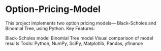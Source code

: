 # Option-Pricing-Model
This project implements two option pricing models— Black-Scholes and Binomial Tree, using Python. 
Key Features:

Black-Scholes model 
Binomial Tree model 
Visual comparison of model results
Tools: Python, NumPy, SciPy, Matplotlib, Pandas, yfinance
